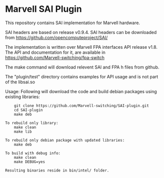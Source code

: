# Marvell SAI Plugin
This repository contains SAI implementation for Marvell hardware.

SAI headers are based on release v0.9.4. SAI headers can be downloaded from https://github.com/opencomputeproject/SAI/

The implementation is written over Marvell FPA interfaces API release v1.8. The API and documentation for it, are available in https://github.com/Marvell-switching/fpa-switch

The make command will download relevent SAI and FPA h files from github.

The "plugin/test" directory contains examples for API usage and is not part of the libsai.so

Usage:
    Following will download the code and build debian packages using existing libraries:

        git clone https://github.com/Marvell-switching/SAI-plugin.git
        cd SAI-plugin
        make deb

    To rebuild only library:
        make clean
        make lib

    To rebuild only debian package with updated libraries:
        make deb

    To build with debug info:
    	make clean
        make DEBUG=yes

    Resulting binaries reside in bin/intel/ folder.
 
